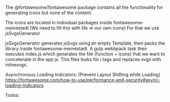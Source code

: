 The @fortawesome/fontawesome package contains all the functionality for generating icons but none of the content.

The icons are located in individual packages inside fontawesome-meinestadt (We need to fill this with life => our own icons) 
For that we use jsSvgsGenerator

jsSvgsGenerator generates jsSvgs using an empty Template, then packs the library inside fontawesome-meinestadt.
A gulp webbpack task then executes index.js which generates the file (function + icons) that we want to concatenate in the app js.
This files looks for i tags and replaces svgs with inlinesvgs.


Asynchronous Loading Indicators: (Prevent Layout Shifting while Loading)
https://fontawesome.com/how-to-use/performance-and-security#async-loading-indicators

Todos:

